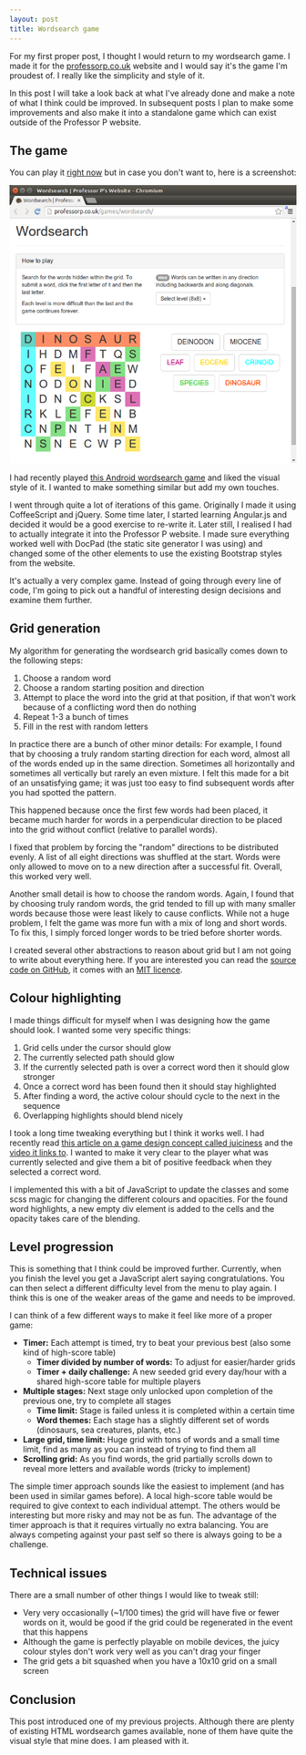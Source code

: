 ```yaml
---
layout: post
title: Wordsearch game
---
```


For my first proper post, I thought I would return to my wordsearch game. I made it for the [professorp.co.uk](http://professorp.co.uk/games/wordsearch/) website and I would say it's the game I'm proudest of. I really like the simplicity and style of it. 

In this post I will take a look back at what I've already done and make a note of what I think could be improved. In subsequent posts I plan to make some improvements and also make it into a standalone game which can exist outside of the Professor P website. 

## The game

You can play it [right now](http://professorp.co.uk/games/wordsearch/) but in case you don't want to, here is a screenshot:

![Screenshot of the wordsearch game](/images/2014-08-04/wordsearch-screenshot.png)

I had recently played [this Android wordsearch game](https://play.google.com/store/apps/details?I'd=com.melimots.WordSearch&hl=en) and liked the visual style of it. I wanted to make something similar but add my own touches. 

I went through quite a lot of iterations of this game. Originally I made it using CoffeeScript and jQuery. Some time later, I started learning Angular.js and decided it would be a good exercise to re-write it. Later still, I realised I had to actually integrate it into the Professor P website. I made sure everything worked well with DocPad (the static site generator I was using) and changed some of the other elements to use the existing Bootstrap styles from the website.

It's actually a very complex game. Instead of going through every line of code, I'm going to pick out a handful of interesting design decisions and examine them further. 

## Grid generation

My algorithm for generating the wordsearch grid basically comes down to the following steps:

1. Choose a random word
2. Choose a random starting position and direction
3. Attempt to place the word into the grid at that position, if that won't work because of a conflicting word then do nothing
4. Repeat 1-3 a bunch of times
5. Fill in the rest with random letters

In practice there are a bunch of other minor details: For example, I found that by choosing a truly random starting direction for each word, almost all of the words ended up in the same direction. Sometimes all horizontally and sometimes all vertically but rarely an even mixture. I felt this made for a bit of an unsatisfying game; it was just too easy to find subsequent words after you had spotted the pattern. 

This happened because once the first few words had been placed, it became much harder for words in a perpendicular direction to be placed into the grid without conflict (relative to parallel words).

I fixed that problem by forcing the "random" directions to be distributed evenly. A list of all eight directions was shuffled at the start. Words were only allowed to move on to a new direction after a successful fit. Overall, this worked very well.

Another small detail is how to choose the random words. Again, I found that by choosing truly random words, the grid tended to fill up with many smaller words because those were least likely to cause conflicts. While not a huge problem, I felt the game was more fun with a mix of long and short words. To fix this, I simply forced longer words to be tried before shorter words. 

I created several other abstractions to reason about grid but I am not going to write about everything here. If you are interested you can read the [source code on GitHub](https://github.com/davidxmoody/professorp.co.uk/tree/master/src/documents/games/wordsearch), it comes with an [MIT licence](https://github.com/davidxmoody/professorp.co.uk/blob/master/LICENCE.md).

## Colour highlighting

I made things difficult for myself when I was designing how the game should look. I wanted some very specific things:

1. Grid cells under the cursor should glow
2. The currently selected path should glow
3. If the currently selected path is over a correct word then it should glow stronger
4. Once a correct word has been found then it should stay highlighted
5. After finding a word, the active colour should cycle to the next in the sequence
6. Overlapping highlights should blend nicely

I took a long time tweaking everything but I think it works well. I had recently read [this article on a game design concept called juiciness](http://codeincomplete.com/posts/2013/12/11/javascript_game_foundations_juiciness/) and the [video it links to](https://www.youtube.com/watch?v=Fy0aCDmgnxg). I wanted to make it very clear to the player what was currently selected and give them a bit of positive feedback when they selected a correct word.

I implemented this with a bit of JavaScript to update the classes and some scss magic for changing the different colours and opacities. For the found word highlights, a new empty div element is added to the cells and the opacity takes care of the blending. 

## Level progression

This is something that I think could be improved further. Currently, when you finish the level you get a JavaScript alert saying congratulations. You can then select a different difficulty level from the menu to play again. I think this is one of the weaker areas of the game and needs to be improved. 

I can think of a few different ways to make it feel like more of a proper game:

- **Timer:** Each attempt is timed, try to beat your previous best (also some kind of high-score table)
    - **Timer divided by number of words:** To adjust for easier/harder grids
    - **Timer + daily challenge:** A new seeded grid every day/hour with a shared high-score table for multiple players
- **Multiple stages:** Next stage only unlocked upon completion of the previous one, try to complete all stages
    - **Time limit:** Stage is failed unless it is completed within a certain time
    - **Word themes:** Each stage has a slightly different set of words (dinosaurs, sea creatures, plants, etc.)
- **Large grid, time limit:** Huge grid with tons of words and a small time limit, find as many as you can instead of trying to find them all
- **Scrolling grid:** As you find words, the grid partially scrolls down to reveal more letters and available words (tricky to implement)

The simple timer approach sounds like the easiest to implement (and has been used in similar games before). A local high-score table would be required to give context to each individual attempt. The others would be interesting but more risky and may not be as fun. The advantage of the timer approach is that it requires virtually no extra balancing. You are always competing against your past self so there is always going to be a challenge. 

## Technical issues

There are a small number of other things I would like to tweak still:

- Very very occasionally (~1/100 times) the grid will have five or fewer words on it, would be good if the grid could be regenerated in the event that this happens
- Although the game is perfectly playable on mobile devices, the juicy colour styles don't work very well as you can't drag your finger
- The grid gets a bit squashed when you have a 10x10 grid on a small screen

## Conclusion

This post introduced one of my previous projects. Although there are plenty of existing HTML wordsearch games available, none of them have quite the visual style that mine does. I am pleased with it. 
